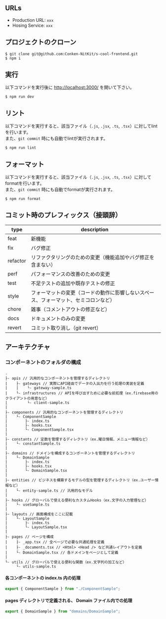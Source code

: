 ## URLs
- Production URL: `xxx`
- Hosing Service: `xxx`

## プロジェクトのクローン
```
$ git clone git@github.com:Conken-NitKit/s-cool-frontend.git
$ npm i
```

## 実行
以下コマンドを実行後に [http://localhost:3000/](http://localhost:3000/) を開いて下さい。
```
$ npm run dev
```

## リント
以下コマンドを実行すると、該当ファイル（`.js`, `.jsx`, `.ts`, `.tsx`）に対してlintを行います。<br>
また、`git commit` 時にも自動でlintが実行されます。
```
$ npm run lint
```

## フォーマット
以下コマンドを実行すると、該当ファイル（`.js`, `.jsx`, `.ts`, `.tsx`）に対してformatを行います。<br>
また、`git commit` 時にも自動でformatが実行されます。
```
$ npm run format
```

## コミット時のプレフィックス（接頭辞）

| type     | description |
| -------- | --- |
| feat     | 新機能 |
| fix      | バグ修正 |
| refactor | リファクタリングのための変更（機能追加やバグ修正を含まない） |
| perf     | パフォーマンスの改善のための変更 |
| test     | 不足テストの追加や既存テストの修正 |
| style    | フォーマットの変更（コードの動作に影響しないスペース、フォーマット、セミコロンなど） |
| chore    | 雑事（コメントアウトの修正など）|
| docs     | ドキュメントのみの変更 |
| revert   | コミット取り消し（git revert） |

## アーキテクチャ

### コンポーネントのフォルダの構成

```
.
├- apis // 汎用的なコンポーネントを管理するディレクトリ
|    ├- gateways // 実際にAPI経由でデータの入出力を行う処理の実装を定義
|    |    └- gateway-sample.ts
|    └- infrastructures // APIを呼び出すために必要な前処理（ex.firebase用のクライアントの用意など）
|         └- client-sample.ts
|
├- components // 汎用的なコンポーネントを管理するディレクトリ
|    └- ComponentSample
|        ├- index.ts
|        ├- hooks.tsx
|        └- ComponentSample.tsx
|
├- constants // 定数を管理するディレクトリ（ex.曜日情報、メニュー情報など）
|    └- constantSample.ts
|
├- domains // ドメインを構成するコンポーネントを管理するディレクトリ
|    └- DomainSample
|        ├- index.ts
|        ├- hooks.tsx
|        └- DomainSample.tsx
|
├- entities // ビジネスを構築するモデルの型を管理するディレクトリ（ex.ユーザー情報など）
|    └- entity-sample.ts // 汎用的なモデル
|
├- hooks // グローバルで使える便利なカスタムHooks（ex.文字の入力管理など）
|    └- useSample.ts
|
├- layouts // 画面構成をここに記載
|    └- LayoutSample
|        ├- index.ts
|        └- LayoutSample.tsx
|
├- pages // ページを構成
|    ├- _app.tsx // 全ページで必要な共通処理を定義
|    ├- _documents.tsx // <Html> <Head /> など共通レイアウトを定義
|    └- DomainSample.tsx // 各ドメインをページとして定義
|
└- utils // グローバルで使える便利な関数（ex.文字列の加工など）
     └- utils-sample.ts
```

#### 各コンポーネントの index.ts 内の処理

```ts
export { ComponentSample } from "./ComponentSample";
```

#### pages ディレクトリで定義される、 Domain ファイル内での処理

```ts
export { DomainSample } from "domains/DomainSample";
```
